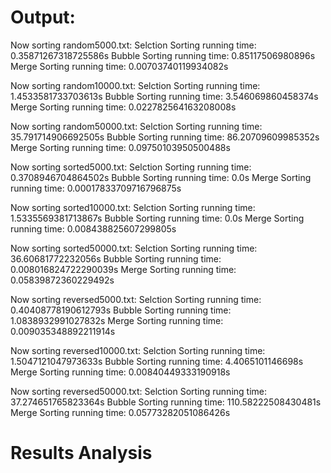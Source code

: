 # Output:
Now sorting random5000.txt:
Selction Sorting running time: 0.35871267318725586s
Bubble Sorting running time: 0.85117506980896s
Merge Sorting running time: 0.00703740119934082s

Now sorting random10000.txt:
Selction Sorting running time: 1.4533581733703613s
Bubble Sorting running time: 3.546069860458374s
Merge Sorting running time: 0.022782564163208008s

Now sorting random50000.txt:
Selction Sorting running time: 35.791714906692505s
Bubble Sorting running time: 86.20709609985352s
Merge Sorting running time: 0.09750103950500488s

Now sorting sorted5000.txt:
Selction Sorting running time: 0.3708946704864502s
Bubble Sorting running time: 0.0s
Merge Sorting running time: 0.00017833709716796875s 

Now sorting sorted10000.txt:
Selction Sorting running time: 1.5335569381713867s
Bubble Sorting running time: 0.0s
Merge Sorting running time: 0.008438825607299805s   

Now sorting sorted50000.txt:
Selction Sorting running time: 36.60681772232056s
Bubble Sorting running time: 0.008016824722290039s
Merge Sorting running time: 0.05839872360229492s

Now sorting reversed5000.txt:
Selction Sorting running time: 0.40408778190612793s
Bubble Sorting running time: 1.0838932991027832s
Merge Sorting running time: 0.009035348892211914s

Now sorting reversed10000.txt:
Selction Sorting running time: 1.5047121047973633s
Bubble Sorting running time: 4.4065101146698s
Merge Sorting running time: 0.00840449333190918s

Now sorting reversed50000.txt:
Selction Sorting running time: 37.274651765823364s
Bubble Sorting running time: 110.58222508430481s
Merge Sorting running time: 0.05773282051086426s

# Results Analysis